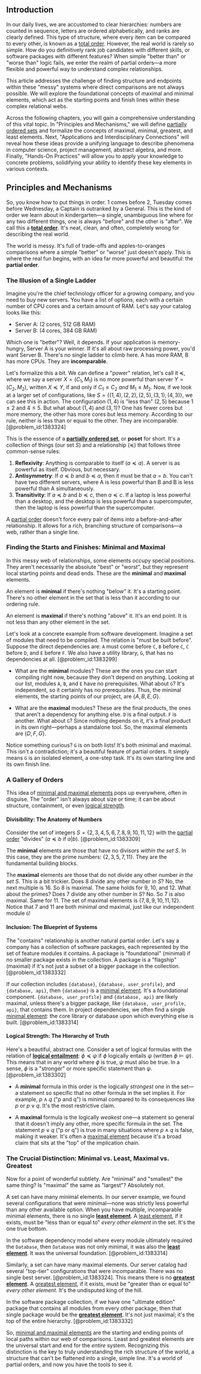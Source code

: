 ## Introduction
In our daily lives, we are accustomed to clear hierarchies: numbers are counted in sequence, letters are ordered alphabetically, and ranks are clearly defined. This type of structure, where every item can be compared to every other, is known as a [total order](@article_id:146287). However, the real world is rarely so simple. How do you definitively rank job candidates with different skills, or software packages with different features? When simple "better than" or "worse than" logic fails, we enter the realm of partial orders—a more flexible and powerful way to understand complex relationships.

This article addresses the challenge of finding structure and endpoints within these "messy" systems where direct comparisons are not always possible. We will explore the foundational concepts of maximal and minimal elements, which act as the starting points and finish lines within these complex relational webs.

Across the following chapters, you will gain a comprehensive understanding of this vital topic. In "Principles and Mechanisms," we will define [partially ordered sets](@article_id:274266) and formalize the concepts of maximal, minimal, greatest, and least elements. Next, "Applications and Interdisciplinary Connections" will reveal how these ideas provide a unifying language to describe phenomena in computer science, project management, abstract algebra, and more. Finally, "Hands-On Practices" will allow you to apply your knowledge to concrete problems, solidifying your ability to identify these key elements in various contexts.

## Principles and Mechanisms

So, you know how to put things in order. $1$ comes before $2$, Tuesday comes before Wednesday, a Captain is outranked by a General. This is the kind of order we learn about in kindergarten—a single, unambiguous line where for any two different things, one is always "before" and the other is "after". We call this a **[total order](@article_id:146287)**. It's neat, clean, and often, completely wrong for describing the real world.

The world is messy. It's full of trade-offs and apples-to-oranges comparisons where a simple "better" or "worse" just doesn't apply. This is where the real fun begins, with an idea far more powerful and beautiful: the **partial order**.

### The Illusion of a Single Ladder

Imagine you're the chief technology officer for a growing company, and you need to buy new servers. You have a list of options, each with a certain number of CPU cores and a certain amount of RAM. Let's say your catalog looks like this:

*   Server A: (2 cores, 512 GB RAM)
*   Server B: (4 cores, 384 GB RAM)

Which one is "better"? Well, it depends. If your application is memory-hungry, Server A is your winner. If it's all about raw processing power, you'd want Server B. There's no single ladder to climb here. A has more RAM, B has more CPUs. They are **incomparable**.

Let's formalize this a bit. We can define a "power" relation, let's call it $\preceq$, where we say a server $X=(C_1, M_1)$ is no more powerful than server $Y=(C_2, M_2)$, written $X \preceq Y$, if and only if $C_1 \le C_2$ *and* $M_1 \le M_2$. Now, if we look at a larger set of configurations, like $S = \{(1, 4), (2, 2), (2, 5), (3, 1), (4, 3)\}$, we can see this in action. The configuration $(1, 4)$ is "less than" $(2, 5)$ because $1 \le 2$ and $4 \le 5$. But what about $(1, 4)$ and $(3, 1)$? One has fewer cores but more memory, the other has more cores but less memory. According to our rule, neither is less than or equal to the other. They are incomparable. [@problem_id:1383324]

This is the essence of a **[partially ordered set](@article_id:154508)**, or **poset** for short. It's a collection of things (our set $S$) and a relationship ($\preceq$) that follows three common-sense rules:

1.  **Reflexivity**: Anything is comparable to itself ($a \preceq a$). A server is as powerful as itself. Obvious, but necessary.
2.  **Antisymmetry**: If $a \preceq b$ and $b \preceq a$, then it must be that $a = b$. You can't have two different servers, where A is less powerful than B and B is less powerful than A simultaneously.
3.  **Transitivity**: If $a \preceq b$ and $b \preceq c$, then $a \preceq c$. If a laptop is less powerful than a desktop, and the desktop is less powerful than a supercomputer, then the laptop is less powerful than the supercomputer.

A [partial order](@article_id:144973) doesn't force every pair of items into a before-and-after relationship. It allows for a rich, branching structure of comparisons—a web, rather than a single line.

### Finding the Starts and Finishes: Minimal and Maximal

In this messy web of relationships, some elements occupy special positions. They aren't necessarily the absolute "best" or "worst", but they represent local starting points and dead ends. These are the **minimal** and **maximal** elements.

An element is **minimal** if there's nothing "below" it. It's a starting point. There's no other element in the set that is less than it according to our ordering rule.

An element is **maximal** if there's nothing "above" it. It's an end point. It is not less than any other element in the set.

Let's look at a concrete example from software development. Imagine a set of modules that need to be compiled. The relation is "must be built before". Suppose the direct dependencies are: `A` must come before `C`, `B` before `C`, `C` before `D`, and `E` before `F`. We also have a utility library, `G`, that has no dependencies at all. [@problem_id:1383299]

*   What are the **minimal** modules? These are the ones you can start compiling right now, because they don't depend on anything. Looking at our list, modules `A`, `B`, and `E` have no prerequisites. What about `G`? It's independent, so it certainly has no prerequisites. Thus, the minimal elements, the starting points of our project, are $\{A, B, E, G\}$.

*   What are the **maximal** modules? These are the final products, the ones that aren't a dependency for anything else. `D` is a final output. `F` is another. What about `G`? Since nothing depends on it, it's a final product in its own right—perhaps a standalone tool. So, the maximal elements are $\{D, F, G\}$.

Notice something curious? `G` is on both lists! It's both minimal and maximal. This isn't a contradiction; it's a beautiful feature of partial orders. It simply means `G` is an isolated element, a one-step task. It's its own starting line and its own finish line.

### A Gallery of Orders

This idea of [minimal and maximal elements](@article_id:260691) pops up everywhere, often in disguise. The "order" isn't always about size or time; it can be about structure, containment, or even [logical strength](@article_id:153567).

#### Divisibility: The Anatomy of Numbers

Consider the set of integers $S = \{2, 3, 4, 5, 6, 7, 8, 9, 10, 11, 12\}$ with the [partial order](@article_id:144973) "divides" ($a \preceq b$ if $a|b$). [@problem_id:1383309]

The **minimal** elements are those that have no divisors *within the set S*. In this case, they are the prime numbers: $\{2, 3, 5, 7, 11\}$. They are the fundamental building blocks.

The **maximal** elements are those that do not divide any other number *in the set S*. This is a bit trickier. Does $8$ divide any other number in $S$? No, the next multiple is $16$. So $8$ is maximal. The same holds for $9$, $10$, and $12$. What about the primes? Does $7$ divide any other number in $S$? No. So $7$ is also maximal. Same for $11$. The set of maximal elements is $\{7, 8, 9, 10, 11, 12\}$. Notice that $7$ and $11$ are both minimal *and* maximal, just like our independent module `G`!

#### Inclusion: The Blueprint of Systems

The "contains" relationship is another natural partial order. Let's say a company has a collection of software packages, each represented by the set of feature modules it contains. A package is "foundational" (minimal) if no smaller package exists in the collection. A package is a "flagship" (maximal) if it's not just a subset of a bigger package in the collection. [@problem_id:1383332]

If our collection includes `{database}`, `{database, user_profile}`, and `{database, api}`, then `{database}` is a [minimal element](@article_id:265855). It's a foundational component. `{database, user_profile}` and `{database, api}` are likely maximal, unless there's a bigger package, like `{database, user_profile, api}`, that contains them. In project dependencies, we often find a single [minimal element](@article_id:265855): the core library or database upon which everything else is built. [@problem_id:1383314]

#### Logical Strength: The Hierarchy of Truth

Here's a beautiful, abstract one. Consider a set of logical formulas with the relation of **[logical entailment](@article_id:635682)**: $\phi \preceq \psi$ if $\phi$ logically entails $\psi$ (written $\phi \models \psi$). This means that in any world where $\phi$ is true, $\psi$ must also be true. In a sense, $\phi$ is a "stronger" or more specific statement than $\psi$. [@problem_id:1383302]

*   A **minimal** formula in this order is the logically *strongest* one in the set—a statement so specific that no other formula in the set implies it. For example, $p \wedge q$ ("p and q") is minimal compared to its consequences like $p$ or $p \vee q$. It's the most restrictive claim.

*   A **maximal** formula is the logically *weakest* one—a statement so general that it doesn't imply any other, more specific formula in the set. The statement $p \vee q$ ("p or q") is true in many situations where $p \wedge q$ is false, making it weaker. It's often a [maximal element](@article_id:274183) because it's a broad claim that sits at the "top" of the implication chain.

### The Crucial Distinction: Minimal vs. Least, Maximal vs. Greatest

Now for a point of wonderful subtlety. Are "minimal" and "smallest" the same thing? Is "maximal" the same as "largest"? Absolutely not.

A set can have many minimal elements. In our server example, we found several configurations that were minimal—none was strictly less powerful than any other available option. When you have multiple, incomparable minimal elements, there is no single **[least element](@article_id:264524)**. A [least element](@article_id:264524), if it exists, must be "less than or equal to" *every other element* in the set. It's the one true bottom.

In the software dependency model where every module ultimately required the `Database`, then `Database` was not only minimal, it was also the **[least element](@article_id:264524)**. It was the universal foundation. [@problem_id:1383314]

Similarly, a set can have many maximal elements. Our server catalog had several "top-tier" configurations that were incomparable. There was no single best server. [@problem_id:1383324]. This means there is no **[greatest element](@article_id:276053)**. A [greatest element](@article_id:276053), if it exists, must be "greater than or equal to" *every other element*. It's the undisputed king of the hill.

In the software package collection, if we have one "ultimate edition" package that contains all modules from every other package, then that single package would be the **[greatest element](@article_id:276053)**. It's not just maximal; it's the top of the entire hierarchy. [@problem_id:1383332]

So, [minimal and maximal elements](@article_id:260691) are the starting and ending points of local paths within our web of comparisons. Least and greatest elements are the universal start and end for the *entire* system. Recognizing this distinction is the key to truly understanding the rich structure of the world, a structure that can't be flattened into a single, simple line. It's a world of partial orders, and now you have the tools to see it.